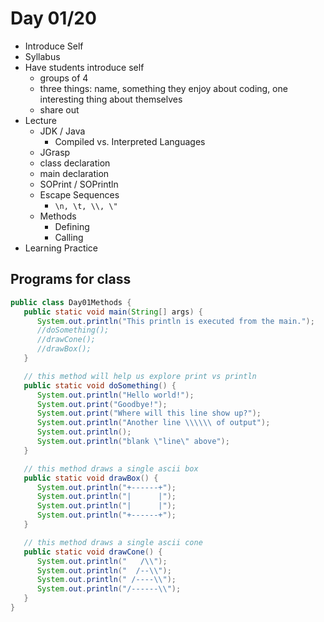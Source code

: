 # Day 01/20

+ Introduce Self
+ Syllabus
+ Have students introduce self
  + groups of 4
  + three things: name, something they enjoy about coding, one interesting thing about themselves
  + share out
+ Lecture
  - JDK / Java
    - Compiled vs. Interpreted Languages
  - JGrasp
  - class declaration
  - main declaration
  - SOPrint / SOPrintln
  - Escape Sequences
    - `\n, \t, \\, \"`
  - Methods
    - Defining
    - Calling
+ Learning Practice

## Programs for class

```java
public class Day01Methods {
   public static void main(String[] args) {
      System.out.println("This println is executed from the main.");
      //doSomething();
      //drawCone();
      //drawBox();
   }

   // this method will help us explore print vs println
   public static void doSomething() {
      System.out.println("Hello world!");
      System.out.print("Goodbye!");
      System.out.print("Where will this line show up?");
      System.out.println("Another line \\\\\\ of output");
      System.out.println();
      System.out.println("blank \"line\" above");
   }

   // this method draws a single ascii box
   public static void drawBox() {
      System.out.println("+------+");
      System.out.println("|      |");
      System.out.println("|      |");
      System.out.println("+------+");
   }

   // this method draws a single ascii cone
   public static void drawCone() {
      System.out.println("   /\\");
      System.out.println("  /--\\");
      System.out.println(" /----\\");
      System.out.println("/------\\");
   }
}
```
